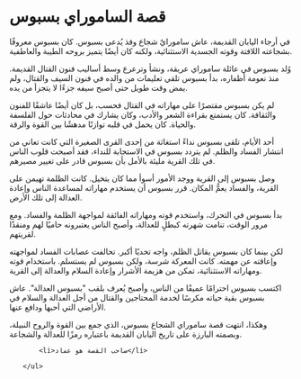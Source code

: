 <html>
<head>
	<title>موقع بسبوس</title>
</head>
<body>
	<h1>قصة الساموراي بسبوس</h1>
	<p>في أرجاء اليابان القديمة، عاش سامورايٌ شجاع وفذ يُدعى بسبوس. كان بسبوس معروفًا بشجاعته اللافتة وقوته الجسدية الاستثنائية، ولكنه كان أيضًا يتميز بروحه الطيبة والعاطفية.

وُلد بسبوس في عائلة ساموراي عريقة، ونشأ وترعرع وسط أساليب فنون القتال القديمة. منذ نعومة أظفاره، بدأ بسبوس تلقي تعليمات من والده في فنون السيف والقتال، ولم يمض وقت طويل حتى أصبح سيفه جزءًا لا يتجزأ من يده.

لم يكن بسبوس مقتصرًا على مهاراته في القتال فحسب، بل كان أيضًا عاشقًا للفنون والثقافة. كان يستمتع بقراءة الشعر والأدب، وكان يشارك في محادثات حول الفلسفة والحياة. كان يحمل في قلبه توازنًا مدهشًا بين القوة والرقة.

أحد الأيام، تلقى بسبوس نداءً استغاثة من إحدى القرى الصغيرة التي كانت تعاني من انتشار الفساد والظلم. لم يتردد بسبوس في الاستجابة للنداء، فقد أصبحت قلوب الناس في تلك القرية مليئة بالأمل بأن بسبوس قادر على تغيير مصيرهم.

وصل بسبوس إلى القرية ووجد الأمور أسوأ مما كان يتخيل. كانت الظلمة تهيمن على القرية، والفساد يعمُّ المكان. قرر بسبوس أن يستخدم مهاراته لمساعدة الناس وإعادة العدالة إلى تلك الأرض.

بدأ بسبوس في التحرك، واستخدم قوته ومهاراته الفائقة لمواجهة الظلمة والفساد. ومع مرور الوقت، تنامت شهرته كبطلٍ للعدالة، وأصبح الناس يعتبرونه حاميًا لهم ومنقذًا لقريتهم.

لكن بينما كان بسبوس يقاتل الظلم، واجه تحديًا أكبر. تحالفت عصابات الفساد لمواجهته وإعاقته عن مهمته. كانت المعركة شرسة، ولكن بسبوس لم يستسلم. باستخدام قوته ومهاراته الاستثنائية، تمكن من هزيمة الأشرار وإعادة السلام والعدالة إلى القرية.

اكتسب بسبوس احترامًا عميقًا من الناس، وأصبح يُعرف بلقب "بسبوس العدالة". عاش بسبوس بقية حياته مكرسًا لخدمة المحتاجين والقتال من أجل العدالة والسلام في الأراضي التي أحبها ودافع عنها.

وهكذا، انتهت قصة ساموراي الشجاع بسبوس، الذي جمع بين القوة والروح النبيلة، وبصمته البارزة على تاريخ اليابان القديمة باعتباره رمزًا للعدالة والشجاعة.</p>
	<ul>
		
		<li>صاحب القصة هو عماد</li>
		
	</ul>
</body>
</html>
